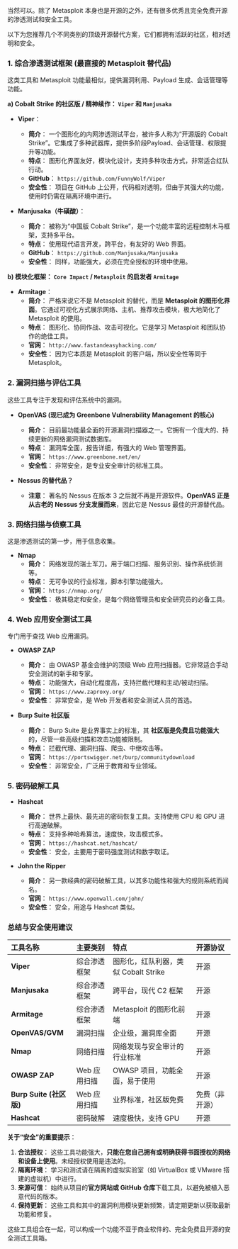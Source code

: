 当然可以。除了 Metasploit 本身也是开源的之外，还有很多优秀且完全免费开源的渗透测试和安全工具。

以下为您推荐几个不同类别的顶级开源替代方案，它们都拥有活跃的社区，相对透明和安全。

### 1. 综合渗透测试框架 (最直接的 Metasploit 替代品)

这类工具和 Metasploit 功能最相似，提供漏洞利用、Payload 生成、会话管理等功能。

**a) Cobalt Strike 的社区版 / 精神续作： `Viper` 和 `Manjusaka`**

*   **Viper**：
    *   **简介**： 一个图形化的内网渗透测试平台，被许多人称为“开源版的 Cobalt Strike”。它集成了多种武器库，提供多阶段Payload、会话管理、权限提升等功能。
    *   **特点**： 图形化界面友好，模块化设计，支持多种攻击方式，非常适合红队行动。
    *   **GitHub**： `https://github.com/FunnyWolf/Viper`
    *   **安全性**： 项目在 GitHub 上公开，代码相对透明，但由于其强大的功能，使用时仍需在隔离环境中进行。

*   **Manjusaka（牛磺酸）**：
    *   **简介**： 被称为“中国版 Cobalt Strike”，是一个功能丰富的远程控制木马框架，支持多平台。
    *   **特点**： 使用现代语言开发，跨平台，有友好的 Web 界面。
    *   **GitHub**： `https://github.com/Manjusaka/Manjusaka`
    *   **安全性**： 同样，功能强大，必须在完全授权的环境中使用。

**b) 模块化框架： `Core Impact` / `Metasploit` 的启发者 `Armitage`**

*   **Armitage**：
    *   **简介**： 严格来说它不是 Metasploit 的替代，而是 **Metasploit 的图形化界面**。它通过可视化方式展示网络、主机、推荐攻击模块，极大地简化了 Metasploit 的使用。
    *   **特点**： 图形化、协同作战、攻击可视化。它是学习 Metasploit 和团队协作的绝佳工具。
    *   **官网**： `http://www.fastandeasyhacking.com/`
    *   **安全性**： 因为它本质是 Metasploit 的客户端，所以安全性等同于 Metasploit。

### 2. 漏洞扫描与评估工具

这些工具专注于发现和评估系统中的漏洞。

*   **OpenVAS (现已成为 Greenbone Vulnerability Management 的核心)**
    *   **简介**： 目前最功能最全面的开源漏洞扫描器之一。它拥有一个庞大的、持续更新的网络漏洞测试数据库。
    *   **特点**： 漏洞库全面，报告详细，有强大的 Web 管理界面。
    *   **官网**： `https://www.greenbone.net/en/`
    *   **安全性**： 非常安全，是专业安全审计的标准工具。

*   **Nessus 的替代品？**
    *   **注意**： 著名的 Nessus 在版本 3 之后就不再是开源软件。**OpenVAS 正是从古老的 Nessus 分支发展而来**，因此它是 Nessus 最佳的开源替代品。

### 3. 网络扫描与侦察工具

这是渗透测试的第一步，用于信息收集。

*   **Nmap**
    *   **简介**： 网络发现的瑞士军刀。用于端口扫描、服务识别、操作系统侦测等。
    *   **特点**： 无可争议的行业标准，脚本引擎功能强大。
    *   **官网**： `https://nmap.org/`
    *   **安全性**： 极其稳定和安全，是每个网络管理员和安全研究员的必备工具。

### 4. Web 应用安全测试工具

专门用于查找 Web 应用漏洞。

*   **OWASP ZAP**
    *   **简介**： 由 OWASP 基金会维护的顶级 Web 应用扫描器。它非常适合手动安全测试的新手和专家。
    *   **特点**： 功能强大，自动化程度高，支持拦截代理和主动/被动扫描。
    *   **官网**： `https://www.zaproxy.org/`
    *   **安全性**： 非常安全，是 Web 开发者和安全测试人员的首选。

*   **Burp Suite 社区版**
    *   **简介**： Burp Suite 是业界事实上的标准，其 **社区版是免费且功能强大** 的，尽管一些高级扫描和攻击功能被限制。
    *   **特点**： 拦截代理、漏洞扫描、爬虫、中继攻击等。
    *   **官网**： `https://portswigger.net/burp/communitydownload`
    *   **安全性**： 非常安全，广泛用于教育和专业领域。

### 5. 密码破解工具

*   **Hashcat**
    *   **简介**： 世界上最快、最先进的密码恢复工具。支持使用 CPU 和 GPU 进行高速破解。
    *   **特点**： 支持多种哈希算法，速度快，攻击模式多。
    *   **官网**： `https://hashcat.net/hashcat/`
    *   **安全性**： 安全，主要用于密码强度测试和数字取证。

*   **John the Ripper**
    *   **简介**： 另一款经典的密码破解工具，以其多功能性和强大的规则系统而闻名。
    *   **官网**： `https://www.openwall.com/john/`
    *   **安全性**： 安全，用途与 Hashcat 类似。

### 总结与安全使用建议

| 工具名称 | 主要类别 | 特点 | 开源协议 |
| :--- | :--- | :--- | :--- |
| **Viper** | 综合渗透框架 | 图形化，红队利器，类似 Cobalt Strike | 开源 |
| **Manjusaka** | 综合渗透框架 | 跨平台，现代 C2 框架 | 开源 |
| **Armitage** | 综合渗透框架 | Metasploit 的图形化前端 | 开源 |
| **OpenVAS/GVM** | 漏洞扫描 | 企业级，漏洞库全面 | 开源 |
| **Nmap** | 网络扫描 | 网络发现与安全审计的行业标准 | 开源 |
| **OWASP ZAP** | Web 应用扫描 | OWASP 项目，功能全面，易于使用 | 开源 |
| **Burp Suite (社区版)** | Web 应用扫描 | 业界标准，社区版免费 | 免费（非开源） |
| **Hashcat** | 密码破解 | 速度极快，支持 GPU | 开源 |

**关于“安全”的重要提示**：

1.  **合法授权**： 这些工具功能强大，**只能在您自己拥有或明确获得书面授权的网络和设备上使用**。未经授权使用是违法的。
2.  **隔离环境**： 学习和测试请在隔离的虚拟实验室（如 VirtualBox 或 VMware 搭建的虚拟机）中进行。
3.  **来源可信**： 始终从项目的**官方网站或 GitHub 仓库**下载工具，以避免被植入恶意代码的版本。
4.  **保持更新**： 这些工具和其中的漏洞利用模块更新频繁，请定期更新以获取最新功能和修复。

这些工具组合在一起，可以构成一个功能不亚于商业软件的、完全免费且开源的安全测试工具箱。